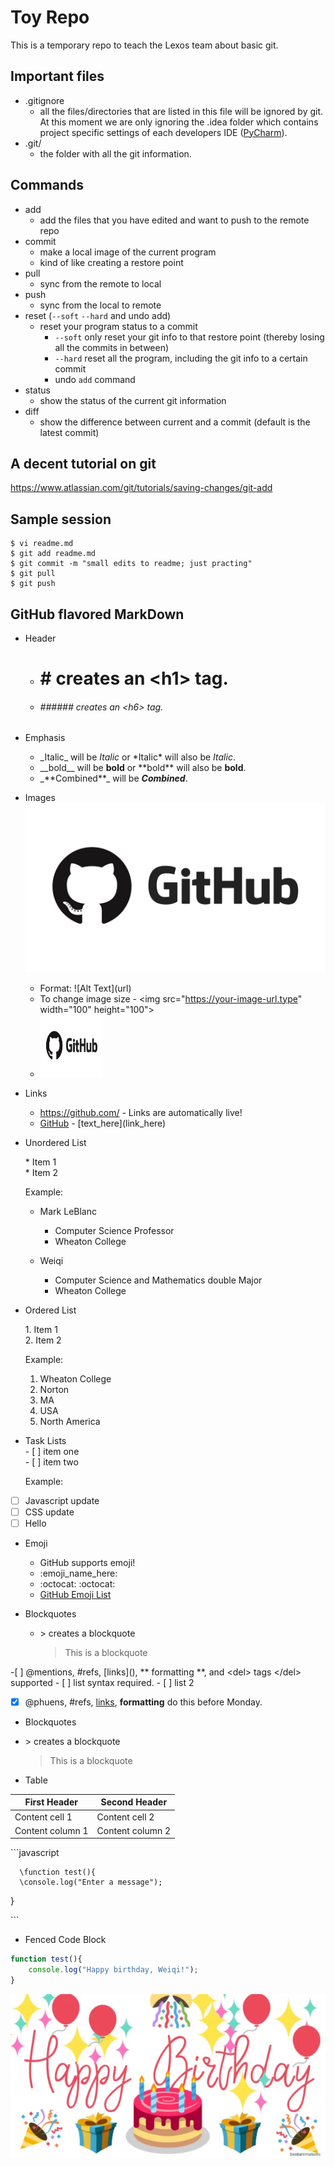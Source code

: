 # Toy Repo
This is a temporary repo to teach the Lexos team about basic git.  

## Important files
  * .gitignore
    * all the files/directories that are listed in this file will be ignored by git. At this moment we are only ignoring
     the .idea folder which contains project specific settings of each developers IDE ([PyCharm](https://www.jetbrains.com/pycharm/)).
  * .git/
    * the folder with all the git information.

## Commands

  * add  
    * add the files that you have edited and want to push to the remote repo  
  * commit  
    * make a local image of the current program  
    * kind of like creating a restore point
  * pull  
    * sync from the remote to local  
  * push  
    * sync from the local to remote 
  * reset (`--soft` `--hard` and undo add)  
    * reset your program status to a commit  
        * `--soft` only reset your git info to that restore point (thereby losing all the commits in between)  
        * `--hard` reset all the program, including the git info to a certain commit   
        * undo `add` command  
  * status  
    * show the status of the current git information
  * diff  
    * show the difference between current and a commit (default is the latest commit)

## A decent tutorial on git
https://www.atlassian.com/git/tutorials/saving-changes/git-add

## Sample session

```
$ vi readme.md
$ git add readme.md
$ git commit -m "small edits to readme; just practing"
$ git pull
$ git push
```
## GitHub flavored MarkDown
* Header
  * # # creates an \<h1\> tag.
  * ###### ###### creates an \<h6\> tag.
* Emphasis
  * \_Italic\_ will be _Italic_ or \*Italic\* will also be *Italic*.
  * \_\_bold\_\_ will be __bold__ or \*\*bold\*\* will also be **bold**.
  * \_\*\*Combined\*\*\_ will be _**Combined**_.

* Images ![GitHub logo](/images/logo.jpg)
   * Format: !\[Alt Text](url)
   * To change image size - \<img src="https://your-image-url.type" width="100" height="100"\>
   * <img src="/images/logo.jpg" width="100" height="100">
* Links
  * https://github.com/ - Links are automatically live!
  * [GitHub](https://github.com/) - \[text_here\]\(link_here\) 

* Unordered List

    \* Item 1 \
    \* Item 2

  Example:
  * Mark LeBlanc
    * Computer Science Professor
    * Wheaton College

  * Weiqi
    * Computer Science and Mathematics double Major
    * Wheaton College

* Ordered List

    1\. Item 1   
    2\. Item 2  
    
  Example:  
  1. Wheaton College
  2. Norton
  3. MA  
  4. USA
  5. North America  


* Task Lists  
    \- [ ] item one  
    \- [ ] item two
 
  Example:  
- [ ] Javascript update
- [ ] CSS update
- [ ] Hello
 
 * Emoji

    * GitHub supports emoji! 
    * \:emoji_name_here:
    * :octocat:  \:octocat:
    * [GitHub Emoji List](git@github.com:WheatonCS/ToyRepo.git)
* Blockquotes
  * \> creates a blockquote
    >This is a blockquote



\-\[ \] \@mentions, \#refs, \[links]\(),
\*\* formatting \*\*, and \<del> tags \<\/del>
supported
 \- \[  \] list syntax required.
 \- \[  \] list 2

- [x] @phuens, #refs, [links](),
**formatting** do this before Monday.
  
 * Blockquotes
  * \> creates a blockquote 
    >This is a blockquote
    
* Table

First Header|Second Header
------------|-------------
Content cell 1|Content cell 2
Content column 1|Content column 2



\```javascript

      \function test(){
      \console.log("Enter a message");
\}

\```


* Fenced Code Block
```javascript
function test(){
    console.log("Happy birthday, Weiqi!");
}
```
![Happy Birthday Weiqi!](/images/for_Weiqi.png)